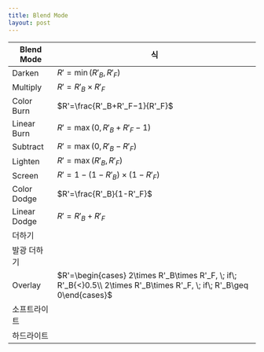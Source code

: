 ```yaml
---
title: Blend Mode
layout: post
---
```


|Blend Mode|식|
|---|---|
|Darken|$R'=\min(R'_B, R'_F)$|
|Multiply|$R'=R'_B\times R'_F$|
|Color Burn|$R'=\frac{R'_B+R'_F−1}{R'_F}$|
|Linear Burn|$R'=\max(0, R'_B+R'_F−1)$|
|Subtract|$R'=\max(0, R'_B-R'_F)$|
|Lighten|$R'=\max(R'_B, R'_F)$|
|Screen|$R'=1-(1-R'_B)\times (1-R'_F)$|
|Color Dodge|$R'=\frac{R'_B}{1-R'_F}$|
|Linear Dodge|$R'=R'_B+R'_F$|
|더하기| |
|발광 더하기| |
|Overlay|$R'=\begin{cases} 2\times R'_B\times R'_F, \; if\; R'_B{<}0.5\\ 2\times R'_B\times R'_F, \; if\; R'_B\geq 0\end{cases}$|
|소프트라이트| |
|하드라이트| |
